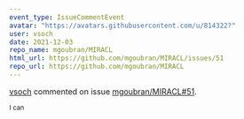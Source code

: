 ```yaml
---
event_type: IssueCommentEvent
avatar: "https://avatars.githubusercontent.com/u/814322?"
user: vsoch
date: 2021-12-03
repo_name: mgoubran/MIRACL
html_url: https://github.com/mgoubran/MIRACL/issues/51
repo_url: https://github.com/mgoubran/MIRACL
---
```


<a href='https://github.com/vsoch' target='_blank'>vsoch</a> commented on issue <a href='https://github.com/mgoubran/MIRACL/issues/51' target='_blank'>mgoubran/MIRACL#51</a>.

<small>I can
